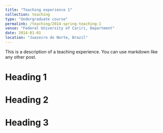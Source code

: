 ```yaml
---
title: "Teaching experience 1"
collection: teaching
type: "Undergraduate course"
permalink: /teaching/2014-spring-teaching-1
venue: "Federal University of Cariri, Department"
date: 2014-01-01
location: "Juazeiro do Norte, Brazil"
---
```


This is a description of a teaching experience. You can use markdown like any other post.

Heading 1
======

Heading 2
======

Heading 3
======